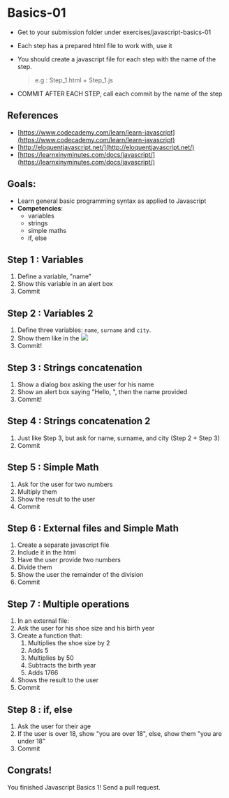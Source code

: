 # Basics-01

* Get to your submission folder under exercises/javascript-basics-01
* Each step has a prepared html file to work with, use it
* You should create a javascript file for each step with the name of the step.

  > e.g : Step\_1.html + Step\_1.js

* COMMIT AFTER EACH STEP, call each commit by the name of the step

## References

* [https://www.codecademy.com/learn/learn-javascript](https://www.codecademy.com/learn/learn-javascript)
* [http://eloquentjavascript.net/](http://eloquentjavascript.net/)
* [https://learnxinyminutes.com/docs/javascript/](https://learnxinyminutes.com/docs/javascript/)

## Goals:

* Learn general basic programming syntax as applied to Javascript
* **Competencies**: 
  * variables
  * strings
  * simple maths
  * if, else

## Step 1 : Variables

1. Define a variable, "name"
2. Show this variable in an alert box
3. Commit

## Step 2 : Variables 2

1. Define three variables: `name`, `surname` and `city`.
2. Show them like in the ![](../../.gitbook/assets/Step_2.png)
3. Commit!

## Step 3 : Strings concatenation

1. Show a dialog box asking the user for his name
2. Show an alert box saying "Hello, ", then the name provided
3. Commit!

## Step 4 : Strings concatenation 2

1. Just like Step 3, but ask for name, surname, and city \(Step 2 + Step 3\)
2. Commit  

## Step 5 : Simple Math

1. Ask for the user for two numbers
2. Multiply them
3. Show the result to the user
4. Commit  

## Step 6 : External files and Simple Math

1. Create a separate javascript file
2. Include it in the html
3. Have the user provide two numbers
4. Divide them
5. Show the user the remainder of the division
6. Commit  

## Step 7 : Multiple operations

1. In an external file:
2. Ask the user for his shoe size and his birth year
3. Create a function that:
   1. Multiplies the shoe size by 2
   2. Adds 5
   3. Multiplies by 50
   4. Subtracts the birth year
   5. Adds 1766
4. Shows the result to the user  
5. Commit  

## Step 8 : if, else

1. Ask the user for their age
2. If the user is over 18, show "you are over 18", else, show them "you are under 18"
3. Commit  

## Congrats!

You finished Javascript Basics 1! Send a pull request.

